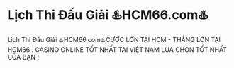 # Lịch Thi Đấu Giải ♨️HCM66.com♨️

Lịch Thi Đấu Giải ♨️HCM66.com♨️CƯỢC LỚN TẠI HCM - THẮNG LỚN TẠI HCM66 . CASINO ONLINE TỐT NHẤT TẠI VIỆT NAM LỰA CHỌN TỐT NHẤT CỦA BẠN !